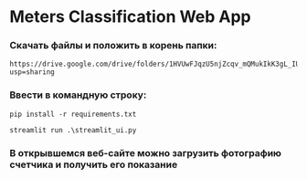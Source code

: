 # Meters Classification Web App

### Скачать файлы и положить в корень папки:
```
https://drive.google.com/drive/folders/1HVUwFJqzU5njZcqv_mQMukIkK3gL_IUM?usp=sharing
```
### Ввести в командную строку:
```
pip install -r requirements.txt
```
```
streamlit run .\streamlit_ui.py
```
### В открывшемся веб-сайте можно загрузить фотографию счетчика и получить его показание 
